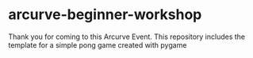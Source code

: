 # arcurve-beginner-workshop
Thank you for coming to this Arcurve Event. This repository includes the template for a simple pong game created with pygame
